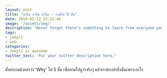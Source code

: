 ```yaml
---
layout: post
title: "ทำไม ทำไม ทำไม - ถามไป 5 ชั้น"
date: 2019-02-12 15:15:48
image: '/assets/img/'
description: "Never forget there's something to learn from everyone you meet."
tags:
- jekyll
- web
categories:
- Jekyll is awesome
twitter_text: 'Put your twitter description here.'
---
```

ตั้งคำถามด้วยคำว่า 'Why' ไป 5 ชั้น เพื่อตามไปดูว่าจริงๆ แล้วเราต้องทำสิ่งนั้นเพราะอะไร
